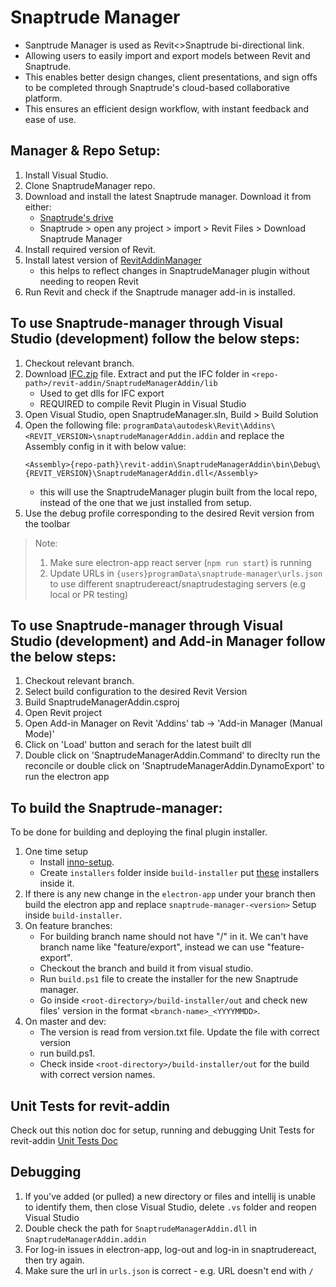 # Snaptrude Manager

- Sanptrude Manager is used as Revit<>Snaptrude bi-directional link.
- Allowing users to easily import and export models between Revit and Snaptrude.
- This enables better design changes, client presentations, and sign offs to be completed through Snaptrude's cloud-based collaborative platform.
- This ensures an efficient design workflow, with instant feedback and ease of use.

## Manager & Repo Setup:

1. Install Visual Studio.
2. Clone SnaptrudeManager repo.
3. Download and install the latest Snaptrude manager. Download it from either:
   - [Snaptrude's drive](https://drive.google.com/drive/folders/1ToMcqBVUU8VR0U5uW1VEiL1CJXcp102J?usp=drive_link)
   - Snaptrude > open any project > import > Revit Files > Download Snaptrude Manager
4. Install required version of Revit.
5. Install latest version of [RevitAddinManager](https://github.com/chuongmep/RevitAddInManager/releases)
   - this helps to reflect changes in SnaptrudeManager plugin without needing to reopen Revit
6. Run Revit and check if the Snaptrude manager add-in is installed.

## To use Snaptrude-manager through Visual Studio (development) follow the below steps:

1. Checkout relevant branch.
2. Download [IFC.zip](https://drive.google.com/file/d/1IP67UnEYS3VAbzbpW4GEkl3b-Atf9dAL/view?usp=sharing) file. Extract and put the IFC folder in `<repo-path>/revit-addin/SnaptrudeManagerAddin/lib`
   - Used to get dlls for IFC export
   - REQUIRED to compile Revit Plugin in Visual Studio
3. Open Visual Studio, open SnaptrudeManager.sln, Build > Build Solution
4. Open the following file:
   `programData\autodesk\Revit\Addins\<REVIT_VERSION>\snaptrudeManagerAddin.addin`
   and replace the Assembly config in it with below value:
   ```    
   <Assembly>{repo-path}\revit-addin\SnaptrudeManagerAddin\bin\Debug\{REVIT_VERSION}\SnaptrudeManagerAddin.dll</Assembly>
   ```
   * this will use the SnaptrudeManager plugin built from the local repo, instead of the one that we just installed from setup.
5. Use the debug profile corresponding to the desired Revit version from the toolbar

> Note:
> 1. Make sure electron-app react server (`npm run start`) is running
> 2. Update URLs in `{users}programData\snaptrude-manager\urls.json` to use different snaptrudereact/snaptrudestaging servers (e.g local or PR testing)

## To use Snaptrude-manager through Visual Studio (development) and Add-in Manager follow the below steps:

1. Checkout relevant branch.
2. Select build configuration to the desired Revit Version
3. Build SnaptrudeManagerAddin.csproj
4. Open Revit project
5. Open Add-in Manager on Revit 'Addins' tab -> 'Add-in Manager (Manual Mode)'
6. Click on 'Load' button and serach for the latest built dll
7. Double click on 'SnaptrudeManagerAddin.Command' to direclty run the reconcile or double click on 'SnaptrudeManagerAddin.DynamoExport' to run the electron app

## To build the Snaptrude-manager:

To be done for building and deploying the final plugin installer.

1. One time setup
   - Install [inno-setup](https://jrsoftware.org/isinfo.php).
   - Create `installers` folder inside `build-installer` put [these](https://drive.google.com/drive/folders/1rvZJ7jytefcPT2KEGaHOcRnVh6wW_vfY) installers inside it.
2. If there is any new change in the `electron-app` under your branch then build the electron app and replace `snaptrude-manager-<version>` Setup inside `build-installer`.
3. On feature branches:
   - For building branch name should not have "/" in it. We can't have branch name like "feature/export", instead we can use "feature-export".
   - Checkout the branch and build it from visual studio.
   - Run `build.ps1` file to create the installer for the new Snaptrude manager.
   - Go inside `<root-directory>/build-installer/out` and check new files' version in the format `<branch-name>_<YYYYMMDD>`.
4. On master and dev:
   - The version is read from version.txt file. Update the file with correct version
   - run build.ps1.
   - Check inside `<root-directory>/build-installer/out` for the build with correct version names.

## Unit Tests for revit-addin

Check out this notion doc for setup, running and debugging Unit Tests for revit-addin [Unit Tests Doc](https://www.notion.so/snaptrude/Unit-Testing-Revit-Plugin-2316ff48f78441bbace47539aabc73d1)

## Debugging
1. If you've added (or pulled) a new directory or files and intellij is unable to identify them, then close Visual Studio, delete `.vs` folder and reopen Visual Studio
2. Double check the path for `SnaptrudeManagerAddin.dll` in `SnaptrudeManagerAddin.addin`
3. For log-in issues in electron-app, log-out and log-in in snaptrudereact, then try again.
4. Make sure the url in `urls.json` is correct - e.g. URL doesn't end with `/` 